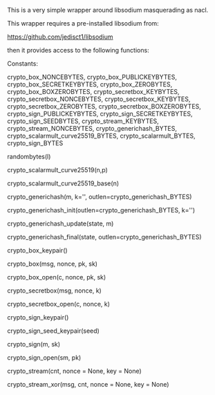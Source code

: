 This is a very simple wrapper around libsodium masquerading as nacl.

This wrapper requires a pre-installed libsodium from:

   https://github.com/jedisct1/libsodium

then it provides access to the following functions:

Constants:

crypto_box_NONCEBYTES, crypto_box_PUBLICKEYBYTES,
crypto_box_SECRETKEYBYTES, crypto_box_ZEROBYTES,
crypto_box_BOXZEROBYTES, crypto_secretbox_KEYBYTES,
crypto_secretbox_NONCEBYTES, crypto_secretbox_KEYBYTES,
crypto_secretbox_ZEROBYTES, crypto_secretbox_BOXZEROBYTES,
crypto_sign_PUBLICKEYBYTES, crypto_sign_SECRETKEYBYTES,
crypto_sign_SEEDBYTES,
crypto_stream_KEYBYTES, crypto_stream_NONCEBYTES,
crypto_generichash_BYTES, crypto_scalarmult_curve25519_BYTES,
crypto_scalarmult_BYTES, crypto_sign_BYTES

randombytes(l)

crypto_scalarmult_curve25519(n,p)

crypto_scalarmult_curve25519_base(n)

crypto_generichash(m, k='', outlen=crypto_generichash_BYTES)

crypto_generichash_init(outlen=crypto_generichash_BYTES, k='')

crypto_generichash_update(state, m)

crypto_generichash_final(state, outlen=crypto_generichash_BYTES)

crypto_box_keypair()

crypto_box(msg, nonce, pk, sk)

crypto_box_open(c, nonce, pk, sk)

crypto_secretbox(msg, nonce, k)

crypto_secretbox_open(c, nonce, k)

crypto_sign_keypair()

crypto_sign_seed_keypair(seed)

crypto_sign(m, sk)

crypto_sign_open(sm, pk)

crypto_stream(cnt, nonce = None, key = None)

crypto_stream_xor(msg, cnt, nonce = None, key = None)
